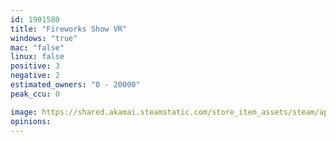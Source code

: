 ```yaml
---
id: 1901580
title: "Fireworks Show VR"
windows: "true"
mac: "false"
linux: false
positive: 3
negative: 2
estimated_owners: "0 - 20000"
peak_ccu: 0

image: https://shared.akamai.steamstatic.com/store_item_assets/steam/apps/1901580/header.jpg?t=1719624949
opinions:
---
```

